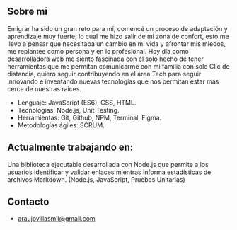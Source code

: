 

## Sobre mi
Emigrar ha sido un gran reto para mí, comencé un proceso de adaptación y aprendizaje muy fuerte, lo cual me hizo salir de mi zona de confort, esto me llevo a pensar que necesitaba un cambio en mi vida y afrontar mis miedos, me replantee como persona y en lo profesional.
Hoy día como desarrolladora web me siento fascinada con el solo hecho de tener herramientas que me permitan comunicarme con mi familia con solo Clic de distancia, quiero seguir contribuyendo en el área Tech para seguir innovando e inventando nuevas tecnologías que nos permitan estar más cerca de nuestras raíces.
- Lenguaje: JavaScript (ES6), CSS, HTML.
- Tecnologias: Node.js, Unit Testing.
- Herramientas: Git, Github, NPM, Terminal, Figma.
- Metodologías ágiles: SCRUM.
##  Actualmente trabajando en:
Una biblioteca ejecutable desarrollada con Node.js que permite a los usuarios identificar y validar enlaces mientras informa estadísticas de archivos Markdown. (Node.js, JavaScript, Pruebas Unitarias)
## Contacto
- araujovillasmil@gmail.com
<!--
**ARAUJOVILLASMIL/ARAUJOVILLASMIL** is a :destellos: _special_ :destellos: repository because its `README.md` (this file) appears on your GitHub profile.
Here are some ideas to get you started:
- :telescopio: I’m currently working on ...
- :plántula: I’m currently learning ...
- :bailarines: I’m looking to collaborate on ...
- :cara_pensativa: I’m looking for help with ...
- :bocadillo_de_diálogo: Ask me about ...
- :buzón: How to reach me: ...
- :sonrisa: Pronouns: ...
- :alto_voltaje: Fun fact: ...
-->
